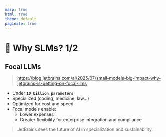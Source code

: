 ```yaml
---
marp: true
html: true
theme: default
paginate: true
---
```

# 🐥 Why SLMs? 1/2

## Focal LLMs
> https://blog.jetbrains.com/ai/2025/07/small-models-big-impact-why-jetbrains-is-betting-on-focal-llms
- Under **`10 billion parameters`**
- Specialized (coding, medicine, law…)
- Optimized for cost and speed
- Focal models enable:
    - Lower expenses
    - Greater flexibility for enterprise integration and compliance
> JetBrains sees the future of AI in specialization and sustainability.